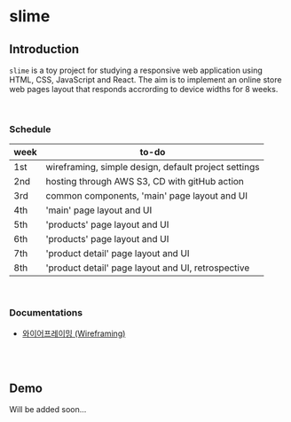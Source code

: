 # slime

## Introduction

`slime` is a toy project for studying a responsive web application using HTML, CSS, JavaScript and React. The aim is to implement an online store web pages layout that responds accrording to device widths for 8 weeks.

<br>

### Schedule

| week | to-do                                                |
| ---- | ---------------------------------------------------- |
| 1st  | wireframing, simple design, default project settings |
| 2nd  | hosting through AWS S3, CD with gitHub action        |
| 3rd  | common components, 'main' page layout and UI         |
| 4th  | 'main' page layout and UI                            |
| 5th  | 'products' page layout and UI                        |
| 6th  | 'products' page layout and UI                        |
| 7th  | 'product detail' page layout and UI                  |
| 8th  | 'product detail' page layout and UI, retrospective   |

<br>

### Documentations

-   [와이어프레이밍 (Wireframing)](https://velog.io/@suzypark/%EC%99%80%EC%9D%B4%EC%96%B4%ED%94%84%EB%A0%88%EC%9D%B4%EB%B0%8D-Wireframing)

<br>
<br>

## Demo

Will be added soon...
